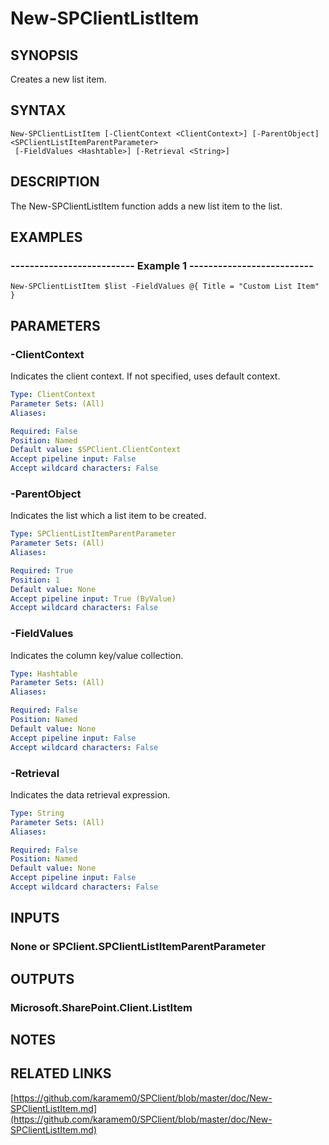 # New-SPClientListItem

## SYNOPSIS
Creates a new list item.

## SYNTAX

```
New-SPClientListItem [-ClientContext <ClientContext>] [-ParentObject] <SPClientListItemParentParameter>
 [-FieldValues <Hashtable>] [-Retrieval <String>]
```

## DESCRIPTION
The New-SPClientListItem function adds a new list item to the list.

## EXAMPLES

### -------------------------- Example 1 --------------------------
```
New-SPClientListItem $list -FieldValues @{ Title = "Custom List Item" }
```

## PARAMETERS

### -ClientContext
Indicates the client context.
If not specified, uses default context.

```yaml
Type: ClientContext
Parameter Sets: (All)
Aliases: 

Required: False
Position: Named
Default value: $SPClient.ClientContext
Accept pipeline input: False
Accept wildcard characters: False
```

### -ParentObject
Indicates the list which a list item to be created.

```yaml
Type: SPClientListItemParentParameter
Parameter Sets: (All)
Aliases: 

Required: True
Position: 1
Default value: None
Accept pipeline input: True (ByValue)
Accept wildcard characters: False
```

### -FieldValues
Indicates the column key/value collection.

```yaml
Type: Hashtable
Parameter Sets: (All)
Aliases: 

Required: False
Position: Named
Default value: None
Accept pipeline input: False
Accept wildcard characters: False
```

### -Retrieval
Indicates the data retrieval expression.

```yaml
Type: String
Parameter Sets: (All)
Aliases: 

Required: False
Position: Named
Default value: None
Accept pipeline input: False
Accept wildcard characters: False
```

## INPUTS

### None or SPClient.SPClientListItemParentParameter

## OUTPUTS

### Microsoft.SharePoint.Client.ListItem

## NOTES

## RELATED LINKS

[https://github.com/karamem0/SPClient/blob/master/doc/New-SPClientListItem.md](https://github.com/karamem0/SPClient/blob/master/doc/New-SPClientListItem.md)

